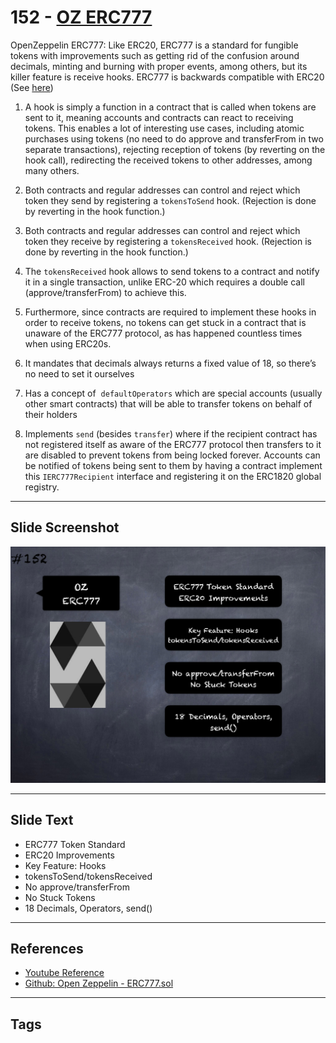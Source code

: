 # 152 - [OZ ERC777](OZ%20ERC777.md)
OpenZeppelin ERC777: Like ERC20, ERC777 is a standard for fungible tokens with improvements such as getting rid of the confusion around decimals, minting and burning with proper events, among others, but its killer feature is receive hooks. ERC777 is backwards compatible with ERC20 (See [here](https://eips.ethereum.org/EIPS/eip-777))

1. A hook is simply a function in a contract that is called when tokens are sent to it, meaning accounts and contracts can react to receiving tokens. This enables a lot of interesting use cases, including atomic purchases using tokens (no need to do approve and transferFrom in two separate transactions), rejecting reception of tokens (by reverting on the hook call), redirecting the received tokens to other addresses, among many others. 
    
2. Both contracts and regular addresses can control and reject which token they send by registering a `tokensToSend` hook. (Rejection is done by reverting in the hook function.)
    
3. Both contracts and regular addresses can control and reject which token they receive by registering a `tokensReceived` hook. (Rejection is done by reverting in the hook function.)
    
4. The `tokensReceived` hook allows to send tokens to a contract and notify it in a single transaction, unlike ERC-20 which requires a double call (approve/transferFrom) to achieve this.
    
5. Furthermore, since contracts are required to implement these hooks in order to receive tokens, no tokens can get stuck in a contract that is unaware of the ERC777 protocol, as has happened countless times when using ERC20s. 
    
6. It mandates that decimals always returns a fixed value of 18, so there’s no need to set it ourselves
    
7. Has a concept of  `defaultOperators` which are special accounts (usually other smart contracts) that will be able to transfer tokens on behalf of their holders
    
8. Implements `send` (besides `transfer`) where if the recipient contract has not registered itself as aware of the ERC777 protocol then transfers to it are disabled to prevent tokens from being locked forever. Accounts can be notified of tokens being sent to them by having a contract implement this `IERC777Recipient` interface and registering it on the ERC1820 global registry.

___
## Slide Screenshot
![152.png](../../images/3.%20Solidity%20201/152.png)
___
## Slide Text
- ERC777 Token Standard
- ERC20 Improvements
- Key Feature: Hooks
- tokensToSend/tokensReceived
- No approve/transferFrom
- No Stuck Tokens
- 18 Decimals, Operators, send()
___
## References
- [Youtube Reference](https://youtu.be/C0zBhTgppLQ?t=1453)
- [Github: Open Zeppelin - ERC777.sol](https://github.com/OpenZeppelin/openzeppelin-contracts/blob/master/contracts/token/ERC777/ERC777.sol)
___
## Tags